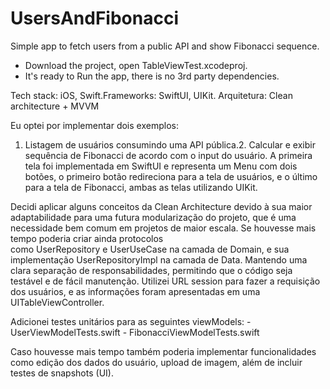 # UsersAndFibonacci
Simple app to fetch users from a public API and show Fibonacci sequence.

- Download the project, open TableViewTest.xcodeproj. 
- It's ready to Run the app, there is no 3rd party dependencies.

Tech stack: iOS, Swift.Frameworks: SwiftUI, UIKit.
Arquitetura: Clean architecture + MVVM

Eu optei por implementar dois exemplos: 
1. Listagem de usuários consumindo uma API pública.2. Calcular e exibir sequência de Fibonacci de acordo com o input do usuário.
A primeira tela foi implementada em SwiftUI e representa um Menu com dois botões, o primeiro botão redireciona para a tela de usuários, e o último para a tela de Fibonacci, ambas as telas utilizando UIKit.

Decidi aplicar alguns conceitos da Clean Architecture devido à sua maior adaptabilidade para uma futura modularização do projeto, que é uma necessidade bem comum em projetos de maior escala. Se houvesse mais tempo poderia criar ainda protocolos como UserRepository e UserUseCase na camada de Domain, e sua implementação UserRepositoryImpl na camada de Data. Mantendo uma clara separação de responsabilidades, permitindo que o código seja testável e de fácil manutenção.
Utilizei URL session para fazer a requisição dos usuários, e as informações foram apresentadas em uma UITableViewController.

Adicionei testes unitários para as seguintes viewModels: - UserViewModelTests.swift - FibonacciViewModelTests.swift

Caso houvesse mais tempo também poderia implementar funcionalidades como edição dos dados do usuário, upload de imagem, além de incluir testes de snapshots (UI).
